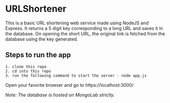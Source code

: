 # URLShortener
This is a basic URL shortening web service made using NodeJS and Express. It returns a 5 digit key corresponding to a long URL and saves it in the database.
On opening the short URL, the original link is fetched from the database using the key generated.

## Steps to run the app
```
1. clone this repo
2. cd into this repo
3. run the following command to start the server - node app.js
```
Open your favorite browser and go to https://localhost:3000/

*Note: The database is hosted on MongoLab strictly.*

